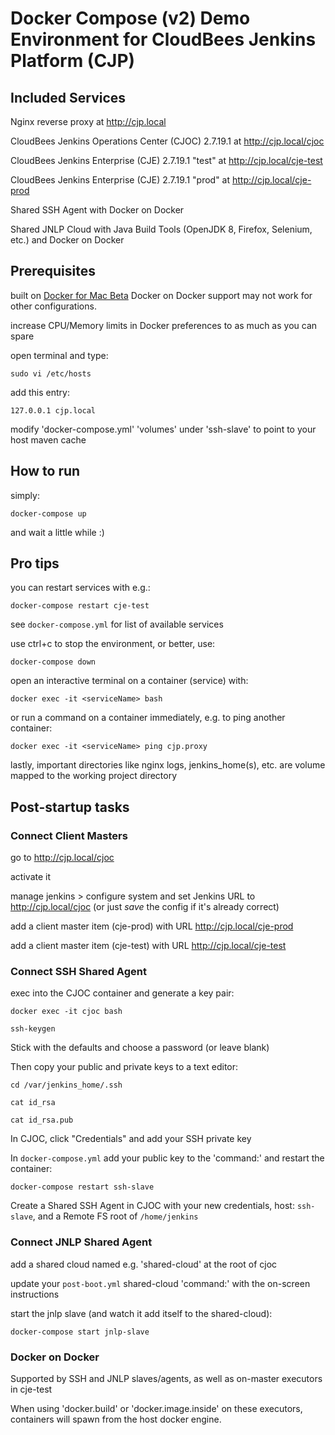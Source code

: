 # Docker Compose (v2) Demo Environment for CloudBees Jenkins Platform (CJP)

## Included Services

Nginx reverse proxy at http://cjp.local

CloudBees Jenkins Operations Center (CJOC) 2.7.19.1 at http://cjp.local/cjoc

CloudBees Jenkins Enterprise (CJE) 2.7.19.1 "test" at http://cjp.local/cje-test

CloudBees Jenkins Enterprise (CJE) 2.7.19.1 "prod" at http://cjp.local/cje-prod

Shared SSH Agent with Docker on Docker

Shared JNLP Cloud with Java Build Tools (OpenJDK 8, Firefox, Selenium, etc.) and Docker on Docker

## Prerequisites

built on [Docker for Mac Beta](https://blog.docker.com/2016/03/docker-for-mac-windows-beta/)
Docker on Docker support may not work for other configurations.

increase CPU/Memory limits in Docker preferences to as much as you can spare

open terminal and type:

    sudo vi /etc/hosts

add this entry:

    127.0.0.1 cjp.local

modify 'docker-compose.yml' 'volumes' under 'ssh-slave' to point to your host maven cache

## How to run

simply:

    docker-compose up

and wait a little while :)

## Pro tips

you can restart services with e.g.:

    docker-compose restart cje-test

see `` docker-compose.yml `` for list of available services

use ctrl+c to stop the environment, or better, use:

    docker-compose down

open an interactive terminal on a container (service) with:

    docker exec -it <serviceName> bash

or run a command on a container immediately, e.g. to ping another container:

    docker exec -it <serviceName> ping cjp.proxy

lastly, important directories like nginx logs, jenkins_home(s), etc. are volume mapped to the working project directory

## Post-startup tasks

### Connect Client Masters

go to http://cjp.local/cjoc

activate it

manage jenkins > configure system and set Jenkins URL to http://cjp.local/cjoc (or just _save_ the config if it's already correct)

add a client master item (cje-prod) with URL http://cjp.local/cje-prod

add a client master item (cje-test) with URL  http://cjp.local/cje-test

### Connect SSH Shared Agent

exec into the CJOC container and generate a key pair:

    docker exec -it cjoc bash

    ssh-keygen

Stick with the defaults and choose a password (or leave blank)

Then copy your public and private keys to a text editor:

    cd /var/jenkins_home/.ssh

    cat id_rsa

    cat id_rsa.pub

In CJOC, click "Credentials" and add your SSH private key

In `` docker-compose.yml `` add your public key to the 'command:' and restart the container:

    docker-compose restart ssh-slave

Create a Shared SSH Agent in CJOC with your new credentials, host: `` ssh-slave ``, and a Remote FS root of `` /home/jenkins ``

### Connect JNLP Shared Agent

add a shared cloud named e.g. 'shared-cloud' at the root of cjoc

update your `` post-boot.yml `` shared-cloud 'command:' with the on-screen instructions

start the jnlp slave (and watch it add itself to the shared-cloud):

    docker-compose start jnlp-slave

### Docker on Docker

Supported by SSH and JNLP slaves/agents, as well as on-master executors in cje-test

When using 'docker.build' or 'docker.image.inside' on these executors, containers will spawn from the host docker engine.
